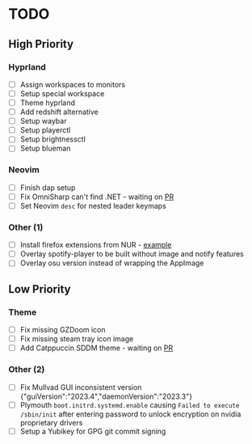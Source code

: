 # TODO

## High Priority

### Hyprland

- [ ] Assign workspaces to monitors
- [ ] Setup special workspace
- [ ] Theme hyprland
- [ ] Add redshift alternative
- [ ] Setup waybar
- [ ] Setup playerctl
- [ ] Setup brightnessctl
- [ ] Setup blueman

### Neovim

- [ ] Finish dap setup
- [ ] Fix OmniSharp can't find .NET - waiting on [PR](https://github.com/NixOS/nixpkgs/pull/249091)
- [ ] Set Neovim `desc` for nested leader keymaps

### Other (1)

- [ ] Install firefox extensions from NUR - [example](https://github.com/rhoriguchi/nixos-setup/blob/master/flake.nix)
- [ ] Overlay spotify-player to be built without image and notify features
- [ ] Overlay osu version instead of wrapping the AppImage

## Low Priority

### Theme

- [ ] Fix missing GZDoom icon
- [ ] Fix missing steam tray icon image
- [ ] Add Catppuccin SDDM theme - waiting on [PR](https://github.com/NixOS/nixpkgs/pull/240990)

### Other (2)

- [ ] Fix Mullvad GUI inconsistent version {"guiVersion":"2023.4","daemonVersion":"2023.3"}
- [ ] Plymouth `boot.initrd.systemd.enable` causing `Failed to execute /sbin/init` after entering password to unlock encryption on nvidia proprietary drivers
- [ ] Setup a Yubikey for GPG git commit signing
